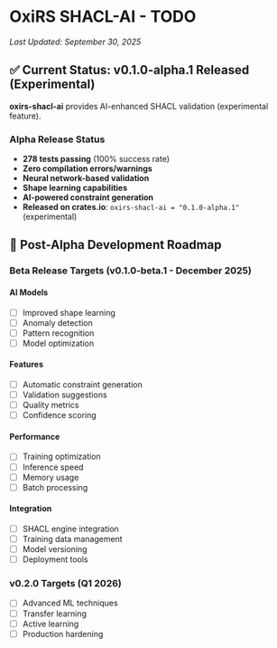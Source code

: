 # OxiRS SHACL-AI - TODO

*Last Updated: September 30, 2025*

## ✅ Current Status: v0.1.0-alpha.1 Released (Experimental)

**oxirs-shacl-ai** provides AI-enhanced SHACL validation (experimental feature).

### Alpha Release Status
- **278 tests passing** (100% success rate)
- **Zero compilation errors/warnings**
- **Neural network-based validation**
- **Shape learning capabilities**
- **AI-powered constraint generation**
- **Released on crates.io**: `oxirs-shacl-ai = "0.1.0-alpha.1"` (experimental)

## 🎯 Post-Alpha Development Roadmap

### Beta Release Targets (v0.1.0-beta.1 - December 2025)

#### AI Models
- [ ] Improved shape learning
- [ ] Anomaly detection
- [ ] Pattern recognition
- [ ] Model optimization

#### Features
- [ ] Automatic constraint generation
- [ ] Validation suggestions
- [ ] Quality metrics
- [ ] Confidence scoring

#### Performance
- [ ] Training optimization
- [ ] Inference speed
- [ ] Memory usage
- [ ] Batch processing

#### Integration
- [ ] SHACL engine integration
- [ ] Training data management
- [ ] Model versioning
- [ ] Deployment tools

### v0.2.0 Targets (Q1 2026)
- [ ] Advanced ML techniques
- [ ] Transfer learning
- [ ] Active learning
- [ ] Production hardening